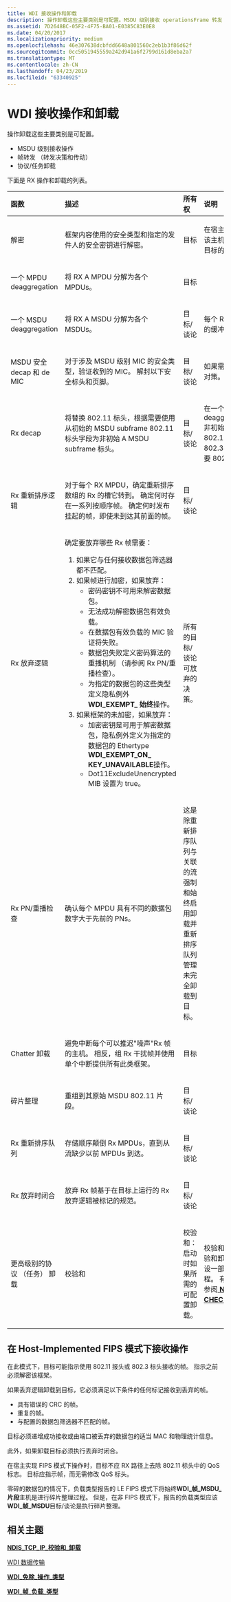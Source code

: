 ```yaml
---
title: WDI 接收操作和卸载
description: 操作卸载这些主要类别是可配置。MSDU 级别接收 operationsFrame 转发 （转发决策和传动） 协议/任务卸载。
ms.assetid: 7D2648BC-05F2-4F75-BA01-E0385C83E0E8
ms.date: 04/20/2017
ms.localizationpriority: medium
ms.openlocfilehash: 46e307638dcbfdd6648a801560c2eb1b3f86d62f
ms.sourcegitcommit: 0cc5051945559a242d941a6f2799d161d8eba2a7
ms.translationtype: MT
ms.contentlocale: zh-CN
ms.lasthandoff: 04/23/2019
ms.locfileid: "63340925"
---
```

# <a name="wdi-receive-operations-and-offloads"></a>WDI 接收操作和卸载


操作卸载这些主要类别是可配置。

-   MSDU 级别接收操作
-   帧转发 （转发决策和传动）
-   协议/任务卸载

下面是 RX 操作和卸载的列表。

<table>
<colgroup>
<col width="25%" />
<col width="25%" />
<col width="25%" />
<col width="25%" />
</colgroup>
<thead>
<tr class="header">
<th align="left">函数</th>
<th align="left">描述</th>
<th align="left">所有权</th>
<th align="left">说明</th>
</tr>
</thead>
<tbody>
<tr class="odd">
<td align="left"><p>解密</p></td>
<td align="left"><p>框架内容使用的安全类型和指定的发件人的安全密钥进行解密。</p></td>
<td align="left"><p>目标</p></td>
<td align="left"><p>在宿主实现 FIPS 模式下，该主机软件中完成解密。 目标的解密，则跳过。</p></td>
</tr>
<tr class="even">
<td align="left"><p>一个 MPDU deaggregation</p></td>
<td align="left"><p>将 RX A MPDU 分解为各个 MPDUs。</p></td>
<td align="left"><p>目标</p></td>
<td align="left"></td>
</tr>
<tr class="odd">
<td align="left"><p>一个 MSDU deaggregation</p></td>
<td align="left"><p>将 RX A MSDU 分解为各个 MSDUs。</p></td>
<td align="left"><p>目标/谈论</p></td>
<td align="left"><p>每个 RX MSDU 放入单独的缓冲区中。</p></td>
</tr>
<tr class="even">
<td align="left"><p>MSDU 安全 decap 和 de MIC</p></td>
<td align="left"><p>对于涉及 MSDU 级别 MIC 的安全类型，验证收到的 MIC。 解封以下安全标头和页脚。</p></td>
<td align="left"><p>目标/谈论</p></td>
<td align="left"><p>如果需要操作系统执行的对策。</p></td>
</tr>
<tr class="odd">
<td align="left"><p>Rx decap</p></td>
<td align="left"><p>将替换 802.11 标头，根据需要使用从初始的 MSDU subframe 802.11 标头字段为非初始 A MSDU subframe 标头。</p></td>
<td align="left"><p>目标/谈论</p></td>
<td align="left"><p>在一个 MSDU deaggregation A MSDU 非初始 MSDUs 需要泛型 802.11 报头替换为其 802.3 标头。 WDI 始终需要 802.11 标头。</p></td>
</tr>
<tr class="even">
<td align="left"><p>Rx 重新排序逻辑</p></td>
<td align="left"><p>对于每个 RX MPDU，确定重新排序数组的 Rx 的槽它转到。 确定何时存在一系列按顺序帧。 确定何时发布挂起的帧，即使未到达其前面的帧。</p></td>
<td align="left"><p>目标/谈论</p></td>
<td align="left"></td>
</tr>
<tr class="odd">
<td align="left"><p>Rx 放弃逻辑</p></td>
<td align="left"><p>确定要放弃哪些 Rx 帧需要：</p>
<ol>
<li>如果它与任何接收数据包筛选器都不匹配。</li>
<li>如果帧进行加密，如果放弃：
<ul>
<li>密码密钥不可用来解密数据包。</li>
<li>无法成功解密数据包有效负载。</li>
<li>在数据包有效负载的 MIC 验证将失败。</li>
<li>数据包失败定义密码算法的重播机制 （请参阅 Rx PN/重播检查）。</li>
<li>为指定的数据包的这些类型定义隐私例外<strong>WDI_EXEMPT_ 始终</strong>操作。</li>
</ul></li>
<li>如果框架的未加密，如果放弃：
<ul>
<li>加密密钥是可用于解密数据包，隐私例外定义为指定的数据包的 Ethertype <strong>WDI_EXEMPT_ON_ KEY_UNAVAILABLE</strong>操作。</li>
<li>Dot11ExcludeUnencrypted MIB 设置为 true。</li>
</ul></li>
</ol></td>
<td align="left"><p>所有的目标/谈论可放弃的决策。</p></td>
<td align="left"></td>
</tr>
<tr class="even">
<td align="left"><p>Rx PN/重播检查</p></td>
<td align="left"><p>确认每个 MPDU 具有不同的数据包数字大于先前的 PNs。</p></td>
<td align="left"><p>这是除重新排序队列与关联的流强制和始终启用卸载并重新排序队列管理未完全卸载到目标。</p></td>
<td align="left"></td>
</tr>
<tr class="odd">
<td align="left"><p>Chatter 卸载</p></td>
<td align="left"><p>避免中断每个可以推迟"噪声"Rx 帧的主机。 相反，组 Rx 干扰帧并使用单个中断提供所有此类框架。</p></td>
<td align="left"><p>目标</p></td>
<td align="left"></td>
</tr>
<tr class="even">
<td align="left"><p>碎片整理</p></td>
<td align="left"><p>重组到其原始 MSDU 802.11 片段。</p></td>
<td align="left"><p>目标/谈论</p></td>
<td align="left"></td>
</tr>
<tr class="odd">
<td align="left"><p>Rx 重新排序队列</p></td>
<td align="left"><p>存储顺序颠倒 Rx MPDUs，直到从流缺少以前 MPDUs 到达。</p></td>
<td align="left"><p>目标/谈论</p></td>
<td align="left"></td>
</tr>
<tr class="even">
<td align="left"><p>Rx 放弃时闭合</p></td>
<td align="left"><p>放弃 Rx 帧基于在目标上运行的 Rx 放弃逻辑被标记的规范。</p></td>
<td align="left"><p>目标/谈论</p></td>
<td align="left"></td>
</tr>
<tr class="odd">
<td align="left"><p>更高级别的协议 （任务） 卸载</p></td>
<td align="left"><p>校验和</p></td>
<td align="left"><p>校验和：启动时如果所需的可配置卸载。</p></td>
<td align="left"><p>校验和：目标将传递其校验和卸载功能的设备 caps 设一部分到 WDI 在启动过程。 有关功能的信息，请参阅<a href="https://msdn.microsoft.com/library/windows/hardware/ff567878" data-raw-source="[&lt;strong&gt;NDIS_TCP_IP_ CHECKSUM_OFFLOAD&lt;/strong&gt;](https://msdn.microsoft.com/library/windows/hardware/ff567878)"> <strong>NDIS_TCP_IP_ CHECKSUM_OFFLOAD</strong></a>。</p></td>
</tr>
</tbody>
</table>

 

## <a name="receive-operations-in-host-implemented-fips-mode"></a>在 Host-Implemented FIPS 模式下接收操作


在此模式下，目标可能指示使用 802.11 报头或 802.3 标头接收的帧。 指示之前必须解密该框架。

如果丢弃逻辑卸载到目标，它必须满足以下条件的任何标记接收到丢弃的帧。

-   具有错误的 CRC 的帧。
-   重复的帧。
-   与配置的数据包筛选器不匹配的帧。

目标必须递增成功接收或由端口被丢弃的数据包的适当 MAC 和物理统计信息。

此外，如果卸载目标必须执行丢弃时闭合。

在宿主实现 FIPS 模式下操作时，目标不应 RX 路径上去除 802.11 标头中的 QoS 标志。 目标应指示帧，而无需修改 QoS 标头。

零碎的数据包的情况下，负载类型报告的 LE FIPS 模式下将始终**WDI\_帧\_MSDU\_片段**主机是进行碎片整理过程。 但是，在非 FIPS 模式下，报告的负载类型应该**WDI\_帧\_MSDU**目标/谈论是执行碎片整理。

## <a name="related-topics"></a>相关主题


[**NDIS\_TCP\_IP\_校验和\_卸载**](https://msdn.microsoft.com/library/windows/hardware/ff567878)

[WDI 数据传输](wdi-data-transfer.md)

[**WDI\_免除\_操作\_类型**](https://msdn.microsoft.com/library/windows/hardware/dn897820)

[**WDI\_帧\_负载\_类型**](https://msdn.microsoft.com/library/windows/hardware/dn897831)

 

 






